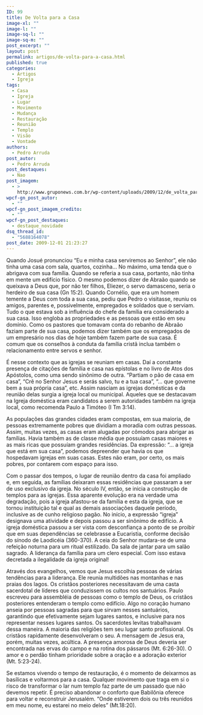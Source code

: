 ```yaml
---
ID: 99
title: De Volta para a Casa
image-xl: ""
image-l: ""
image-sq-l: ""
image-sq-m: ""
post_excerpt: ""
layout: post
permalink: artigos/de-volta-para-a-casa.html
published: true
categories:
  - Artigos
  - Igreja
tags:
  - Casa
  - Igreja
  - Lugar
  - Movimento
  - Mudança
  - Restauração
  - Reunião
  - Templo
  - Visão
  - Vontade
authors:
  - Pedro Arruda
post_autor:
  - Pedro Arruda
post_destaques:
  - Nao
post_imagem:
  - >
    http://www.gruponews.com.br/wp-content/uploads/2009/12/de_volta_para_a_casa.jpg
wpcf-gn_post_autor:
  - ""
wpcf-gn_post_imagem_credito:
  - ""
wpcf-gn_post_destaques:
  - destaque_novidade
dsq_thread_id:
  - "5688164078"
post_date: 2009-12-01 21:23:27
---
```

Quando Josué pronunciou “Eu e minha casa serviremos ao Senhor”, ele não tinha uma casa com sala, quartos, cozinha... No máximo, uma tenda que o abrigava com sua família. Quando se referia a sua casa, portanto, não tinha em mente um edifício físico. O mesmo podemos dizer de Abraão quando se queixava a Deus que, por não ter filhos, Eliezer, o servo damasceno, seria o herdeiro de sua casa (Gn 15:2). Quando Cornélio, que era um homem temente a Deus com toda a sua casa, pediu que Pedro o visitasse, reuniu os amigos, parentes e, possivelmente, empregados e soldados que o serviam. Tudo o que estava sob a influência do chefe da família era considerado a sua casa. Isso engloba as propriedades e as pessoas que estão em seu domínio. Como os pastores que tomavam conta do rebanho de Abraão faziam parte de sua casa, podemos dizer também que os empregados de um empresário nos dias de hoje também fazem parte de sua casa. É comum que os conselhos à conduta da família cristã inclua também o relacionamento entre servos e senhor.

É nesse contexto que as igrejas se reuniam em casas. Daí a constante presença de citações de família e casa nas epístolas e no livro de Atos dos Apóstolos, como uma sendo sinônimo de outra. “Partiam o pão de casa em casa”, “Crê no Senhor Jesus e serás salvo, tu e a tua casa”, “... que governe bem a sua própria casa”, etc. Assim nasciam as igrejas domésticas e da reunião delas surgia a igreja local ou municipal. Aqueles que se destacavam na Igreja doméstica eram candidatos a serem autoridades também na igreja local, como recomenda Paulo a Timóteo (I Tm 3:14).

As populações das grandes cidades eram compostas, em sua maioria, de pessoas extremamente pobres que dividiam a moradia com outras pessoas. Assim, muitas vezes, as casas eram alugadas por cômodos para abrigar as famílias. Havia também as de classe média que possuíam casas maiores e as mais ricas que possuíam grandes residências. Da expressão: “... a igreja que está em sua casa”, podemos depreender que havia os que hospedavam igrejas em suas casas. Estes não eram, por certo, os mais pobres, por contarem com espaço para isso.

Com o passar dos tempos, o lugar de reunião dentro da casa foi ampliado e, em seguida, as famílias deixaram essas residências que passaram a ser de uso exclusivo da igreja. No século IV, então, se inicia a construção de templos para as igrejas. Essa aparente evolução era na verdade uma degradação, pois a igreja afastou-se da família e esta da igreja, que se tornou instituição tal e qual as demais associações daquele período, inclusive as de cunho religioso pagão. No início, a expressão “igreja” designava uma atividade e depois passou a ser sinônimo de edifício. A igreja doméstica passou a ser vista com desconfiança a ponto de se proibir que em suas dependências se celebrasse a Eucaristia, conforme decisão do sínodo de Laodicéia (360-370). A ceia do Senhor mudara-se de uma refeição noturna para um ritual estilizado. Da sala de jantar para um salão sagrado. A liderança da família para um clero especial. Com isso estava decretada a ilegalidade da igreja original!

Através dos evangelhos, vemos que Jesus escolhia pessoas de várias tendências para a liderança. Ele reunia multidões nas montanhas e nas praias dos lagos. Os cristãos posteriores necessitavam de uma casta sacerdotal de líderes que conduzissem os cultos nos santuários. Paulo escreveu para assembléia de pessoas como o templo de Deus, os cristãos posteriores entenderam o templo como edifício. Algo no coração humano anseia por pessoas sagradas para que sirvam nesses santuários, garantindo que efetivamente sejam lugares santos, e inclusive para nos representar nesses lugares santos. Os sacerdotes levitas trabalhavam dessa maneira. A maioria das religiões tem seu lugar santo profissional. Os cristãos rapidamente desenvolveram o seu. A mensagem de Jesus era, porém, muitas vezes, acúltica. A presença amorosa de Deus deveria ser encontrada nas ervas do campo e na rotina dos pássaros (Mt. 6:26-30). O amor e o perdão tinham prioridade sobre a oração e a adoração exterior (Mt. 5:23-24).

Se estamos vivendo o tempo de restauração, é o momento de deixarmos as basílicas e voltarmos para a casa. Qualquer movimento que traga em si o risco de transformar o lar num templo faz parte de um passado que não devemos repetir. É preciso abandonar o conforto que Babilônia oferece para voltar e reconstruir Jerusalém. “Onde estiverem dois ou três reunidos em meu nome, eu estarei no meio deles” (Mt.18:20).